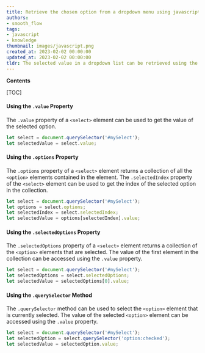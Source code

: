 ```yaml
---
title: Retrieve the chosen option from a dropdown menu using javascript
authors:
- smooth_flow
tags:
- javascript
- knowledge
thumbnail: images/javascript.png
created_at: 2023-02-02 00:00:00
updated_at: 2023-02-02 00:00:00
tldr: The selected value in a dropdown list can be retrieved using the `document.getElementById()` method.
---
```


**Contents**

[TOC]

#### Using the `.value` Property

The `.value` property of a `<select>` element can be used to get the value of the selected option.

```javascript
let select = document.querySelector('#mySelect');
let selectedValue = select.value;
```

#### Using the `.options` Property

The `.options` property of a `<select>` element returns a collection of all the `<option>` elements contained in the element. The `.selectedIndex` property of the `<select>` element can be used to get the index of the selected option in the collection.

```javascript
let select = document.querySelector('#mySelect');
let options = select.options;
let selectedIndex = select.selectedIndex;
let selectedValue = options[selectedIndex].value;
```

#### Using the `.selectedOptions` Property

The `.selectedOptions` property of a `<select>` element returns a collection of the `<option>` elements that are selected. The value of the first element in the collection can be accessed using the `.value` property.

```javascript
let select = document.querySelector('#mySelect');
let selectedOptions = select.selectedOptions;
let selectedValue = selectedOptions[0].value;
```

#### Using the `.querySelector` Method

The `.querySelector` method can be used to select the `<option>` element that is currently selected. The value of the selected `<option>` element can be accessed using the `.value` property.

```javascript
let select = document.querySelector('#mySelect');
let selectedOption = select.querySelector('option:checked');
let selectedValue = selectedOption.value;
```
